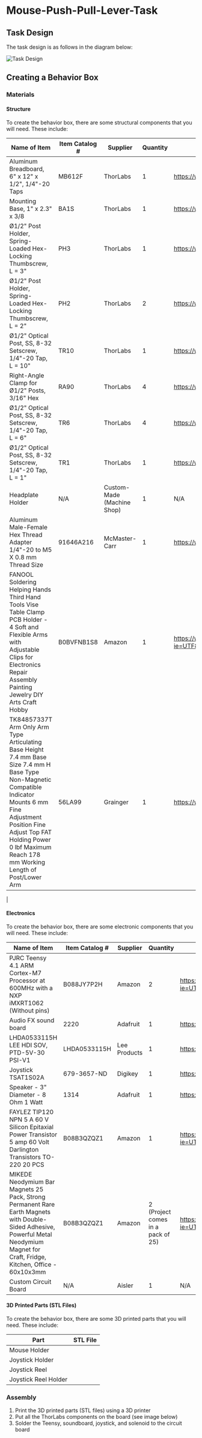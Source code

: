 # Mouse-Push-Pull-Lever-Task

## Task Design

The task design is as follows in the diagram below:

![Task Design](https://github.com/RajHarsor/Mouse-Push-Pull-Lever-Task/blob/main/Instructions%20+%20README/TaskDesign.png)

## Creating a Behavior Box

### Materials

#### Structure

To create the behavior box, there are some structural components that you will need. These include:

| Name of Item  | Item Catalog #  | Supplier | Quantity | Link |
|---|---|---|---|---|
| Aluminum Breadboard, 6" x 12" x 1/2", 1/4"-20 Taps | MB612F | ThorLabs | 1 | https://www.thorlabs.com/newgrouppage9.cfm?objectgroup_id=159&pn=MB612F |
| Mounting Base, 1" x 2.3" x 3/8 | BA1S | ThorLabs | 1 | https://www.thorlabs.com/newgrouppage9.cfm?objectgroup_id=159&pn=BA1S |
| Ø1/2" Post Holder, Spring-Loaded Hex-Locking Thumbscrew, L = 3"    | PH3   | ThorLabs | 1 | https://www.thorlabs.com/newgrouppage9.cfm?objectgroup_id=159&pn=PH3 |
| Ø1/2" Post Holder, Spring-Loaded Hex-Locking Thumbscrew, L = 2" | PH2 | ThorLabs | 2 | https://www.thorlabs.com/newgrouppage9.cfm?objectgroup_id=159&pn=PH2 |
| Ø1/2" Optical Post, SS, 8-32 Setscrew, 1/4"-20 Tap, L = 10" | TR10 | ThorLabs | 1 | https://www.thorlabs.com/newgrouppage9.cfm?objectgroup_id=159&pn=TR10 |
| Right-Angle Clamp for Ø1/2" Posts, 3/16" Hex | RA90 | ThorLabs | 4 | https://www.thorlabs.com/newgrouppage9.cfm?objectgroup_id=159&pn=RA90 |
|Ø1/2" Optical Post, SS, 8-32 Setscrew, 1/4"-20 Tap, L = 6"| TR6 | ThorLabs | 4 | https://www.thorlabs.com/newgrouppage9.cfm?objectgroup_id=159&pn=TR6 |
| Ø1/2" Optical Post, SS, 8-32 Setscrew, 1/4"-20 Tap, L = 1" | TR1 | ThorLabs | 1 | https://www.thorlabs.com/newgrouppage9.cfm?objectgroup_id=159&pn=TR1 |
|Headplate Holder | N/A | Custom-Made (Machine Shop) | 1 | N/A |
|Aluminum Male-Female Hex Thread Adapter 1/4"-20 to M5 X 0.8 mm Thread Size | 91646A216 | McMaster-Carr | 1 | https://www.mcmaster.com/91646A216/ |
| FANOOL Soldering Helping Hands Third Hand Tools Vise Table Clamp PCB Holder - 4 Soft and Flexible Arms with Adjustable Clips for Electronics Repair Assembly Painting Jewelry DIY Arts Craft Hobby | B0BVFNB1S8 | Amazon | 1 | https://www.amazon.com/gp/product/B07Q2ZQX2L/ref=ppx_yo_dt_b_asin_title_o00_s00?ie=UTF8&psc=1 |
| TK84857337T Arm Only Arm Type Articulating Base Height 7.4 mm Base Size 7.4 mm H Base Type Non-Magnetic Compatible Indicator Mounts 6 mm Fine Adjustment Position Fine Adjust Top FAT Holding Power 0 lbf Maximum Reach 178 mm Working Length of Post/Lower Arm | 56LA99 | Grainger | 1 | https://www.grainger.com/product/TRIMOS-Arm-Only-56LA99 |
| 

#### Electronics

To create the behavior box, there are some electronic components that you will need. These include:

| Name of Item  | Item Catalog #  | Supplier | Quantity | Link |
|---|---|---|---|---|
| PJRC Teensy 4.1 ARM Cortex-M7 Processor at 600MHz with a NXP iMXRT1062 (Without pins)| B088JY7P2H | Amazon | 2 | https://www.amazon.com/gp/product/B088JY7P2H/ref=ppx_yo_dt_b_asin_title_o00_s00?ie=UTF8&psc=1 |
| Audio FX sound board | 2220 | Adafruit | 1 | https://www.adafruit.com/product/2220 |
| LHDA0533115H LEE HDI SOV, PTD-5V-30 PSI-V1 | LHDA0533115H | Lee Products | 1 | https://www.leeproducts.com/products/lee-hdi-solenoid-valves/ |
| Joystick TSAT1S02A | 679-3657-ND | Digikey | 1 | https://www.digikey.com/en/products/detail/c-tsats1s02a/679-3657-ND/11223311 |
| Speaker - 3" Diameter - 8 Ohm 1 Watt | 1314 | Adafruit | 1 | https://www.adafruit.com/product/1314 |
| FAYLEZ TIP120 NPN 5 A 60 V Silicon Epitaxial Power Transistor 5 amp 60 Volt Darlington Transistors TO-220 20 PCS | B08B3QZQZ1 | Amazon | 1 | https://www.amazon.com/gp/product/B08B3QZQZ1/ref=ppx_yo_dt_b_asin_title_o00_s00?ie=UTF8&psc=1 |
| MIKEDE Neodymium Bar Magnets 25 Pack, Strong Permanent Rare Earth Magnets with Double-Sided Adhesive, Powerful Metal Neodymium Magnet for Craft, Fridge, Kitchen, Office - 60x10x3mm | B08B3QZQZ1 | Amazon | 2 (Project comes in a pack of 25) | https://www.amazon.com/gp/product/B08B3QZQZ1/ref=ppx_yo_dt_b_asin_title_o00_s00?ie=UTF8&psc=1 |
| Custom Circuit Board | N/A | Aisler | 1 | N/A |

#### 3D Printed Parts (STL Files)

To create the behavior box, there are some 3D printed parts that you will need. These include:

[comment]: <> (#TODO: Add STL Files)

| Part | STL File |
|---|---|
| Mouse Holder | |
| Joystick Holder| |
| Joystick Reel | |
| Joystick Reel Holder | |

### Assembly

1. Print the 3D printed parts (STL files) using a 3D printer
2. Put all the ThorLabs components on the board (see image below)
3. Solder the Teensy, soundboard, joystick, and solenoid to the circuit board




